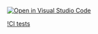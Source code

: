 [![Open in Visual Studio Code](https://classroom.github.com/assets/open-in-vscode-f059dc9a6f8d3a56e377f745f24479a46679e63a5d9fe6f495e02850cd0d8118.svg)](https://classroom.github.com/online_ide?assignment_repo_id=6353937&assignment_repo_type=AssignmentRepo)

[!CI tests](https://github.com/TestowanieAutomatyczneUG/laboratorium-6-DominikaBober/blob/CI/.github/workflows/python-CI.yml)
